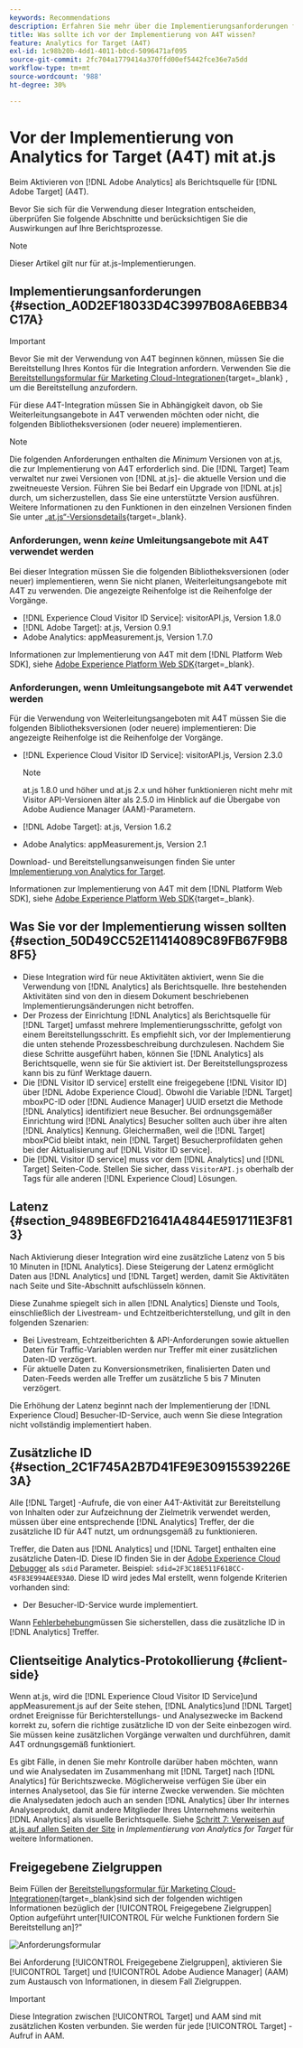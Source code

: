 ```yaml
---
keywords: Recommendations
description: Erfahren Sie mehr über die Implementierungsanforderungen für Analytics für [!DNL Target] (A4T) und was Sie beachten sollten, bevor Sie diese Integration implementieren.
title: Was sollte ich vor der Implementierung von A4T wissen?
feature: Analytics for Target (A4T)
exl-id: 1c98b20b-4dd1-4011-b0cd-5096471af095
source-git-commit: 2fc704a1779414a370ffd00ef5442fce36e7a5dd
workflow-type: tm+mt
source-wordcount: '988'
ht-degree: 30%

---
```


# Vor der Implementierung von Analytics for Target (A4T) mit at.js

Beim Aktivieren von [!DNL Adobe Analytics] als Berichtsquelle für [!DNL Adobe Target] (A4T).

Bevor Sie sich für die Verwendung dieser Integration entscheiden, überprüfen Sie folgende Abschnitte und berücksichtigen Sie die Auswirkungen auf Ihre Berichtsprozesse.

>[!NOTE]
>
>Dieser Artikel gilt nur für at.js-Implementierungen.

## Implementierungsanforderungen {#section_A0D2EF18033D4C3997B08A6EBB34C17A}

>[!IMPORTANT]
>
>Bevor Sie mit der Verwendung von A4T beginnen können, müssen Sie die Bereitstellung Ihres Kontos für die Integration anfordern. Verwenden Sie die [Bereitstellungsformular für Marketing Cloud-Integrationen](https://survey.adobe.com/jfe/form/SV_ekBHTLSoP5Zki2y){target=_blank} , um die Bereitstellung anzufordern.

Für diese A4T-Integration müssen Sie in Abhängigkeit davon, ob Sie Weiterleitungsangebote in A4T verwenden möchten oder nicht, die folgenden Bibliotheksversionen (oder neuere) implementieren.

>[!NOTE]
>
>Die folgenden Anforderungen enthalten die *Minimum* Versionen von at.js, die zur Implementierung von A4T erforderlich sind. Die [!DNL Target] Team verwaltet nur zwei Versionen von [!DNL at.js]- die aktuelle Version und die zweitneueste Version. Führen Sie bei Bedarf ein Upgrade von [!DNL at.js] durch, um sicherzustellen, dass Sie eine unterstützte Version ausführen. Weitere Informationen zu den Funktionen in den einzelnen Versionen finden Sie unter [„at.js“-Versionsdetails](https://experienceleague.adobe.com/docs/target-dev/developer/client-side/at-js-implementation/target-atjs-versions.html){target=_blank}.

### Anforderungen, wenn *keine* Umleitungsangebote mit A4T verwendet werden

Bei dieser Integration müssen Sie die folgenden Bibliotheksversionen (oder neuer) implementieren, wenn Sie nicht planen, Weiterleitungsangebote mit A4T zu verwenden. Die angezeigte Reihenfolge ist die Reihenfolge der Vorgänge.

* [!DNL Experience Cloud Visitor ID Service]: visitorAPI.js, Version 1.8.0
* [!DNL Adobe Target]: at.js, Version 0.9.1
* Adobe Analytics: appMeasurement.js, Version 1.7.0

Informationen zur Implementierung von A4T mit dem [!DNL Platform Web SDK], siehe [Adobe Experience Platform Web SDK](https://experienceleague.adobe.com/docs/target-dev/developer/client-side/aep-web-sdk.html){target=_blank}.

### Anforderungen, wenn Umleitungsangebote mit A4T verwendet werden

Für die Verwendung von Weiterleitungsangeboten mit A4T müssen Sie die folgenden Bibliotheksversionen (oder neuere) implementieren: Die angezeigte Reihenfolge ist die Reihenfolge der Vorgänge.

* [!DNL Experience Cloud Visitor ID Service]: visitorAPI.js, Version 2.3.0

   >[!NOTE]
   >
   >at.js 1.8.0 und höher und at.js 2.x und höher funktionieren nicht mehr mit Visitor API-Versionen älter als 2.5.0 im Hinblick auf die Übergabe von Adobe Audience Manager (AAM)-Parametern.

* [!DNL Adobe Target]: at.js, Version 1.6.2

* Adobe Analytics: appMeasurement.js, Version 2.1

Download- und Bereitstellungsanweisungen finden Sie unter [Implementierung von Analytics for Target](/help/main/c-integrating-target-with-mac/a4t/a4timplementation.md).

Informationen zur Implementierung von A4T mit dem [!DNL Platform Web SDK], siehe [Adobe Experience Platform Web SDK](https://experienceleague.adobe.com/docs/target-dev/developer/client-side/aep-web-sdk.html){target=_blank}.

## Was Sie vor der Implementierung wissen sollten {#section_50D49CC52E11414089C89FB67F9B88F5}

* Diese Integration wird für neue Aktivitäten aktiviert, wenn Sie die Verwendung von [!DNL Analytics] als Berichtsquelle. Ihre bestehenden Aktivitäten sind von den in diesem Dokument beschriebenen Implementierungsänderungen nicht betroffen.
* Der Prozess der Einrichtung [!DNL Analytics] als Berichtsquelle für [!DNL Target] umfasst mehrere Implementierungsschritte, gefolgt von einem Bereitstellungsschritt. Es empfiehlt sich, vor der Implementierung die unten stehende Prozessbeschreibung durchzulesen. Nachdem Sie diese Schritte ausgeführt haben, können Sie [!DNL Analytics] als Berichtsquelle, wenn sie für Sie aktiviert ist. Der Bereitstellungsprozess kann bis zu fünf Werktage dauern.
* Die [!DNL Visitor ID service] erstellt eine freigegebene [!DNL Visitor ID] über [!DNL Adobe Experience Cloud]. Obwohl die Variable [!DNL Target] mboxPC-ID oder [!DNL Audience Manager] UUID ersetzt die Methode [!DNL Analytics] identifiziert neue Besucher. Bei ordnungsgemäßer Einrichtung wird [!DNL Analytics] Besucher sollten auch über ihre alten [!DNL Analytics] Kennung. Gleichermaßen, weil die [!DNL Target] mboxPCid bleibt intakt, nein [!DNL Target] Besucherprofildaten gehen bei der Aktualisierung auf [!DNL Visitor ID service].
* Die [!DNL Visitor ID service] muss vor dem [!DNL Analytics] und [!DNL Target] Seiten-Code. Stellen Sie sicher, dass `VisitorAPI.js` oberhalb der Tags für alle anderen [!DNL Experience Cloud] Lösungen.

## Latenz {#section_9489BE6FD21641A4844E591711E3F813}

Nach Aktivierung dieser Integration wird eine zusätzliche Latenz von 5 bis 10 Minuten in [!DNL Analytics]. Diese Steigerung der Latenz ermöglicht Daten aus [!DNL Analytics] und [!DNL Target] werden, damit Sie Aktivitäten nach Seite und Site-Abschnitt aufschlüsseln können.

Diese Zunahme spiegelt sich in allen [!DNL Analytics] Dienste und Tools, einschließlich der Livestream- und Echtzeitberichterstellung, und gilt in den folgenden Szenarien:

* Bei Livestream, Echtzeitberichten &amp; API-Anforderungen sowie aktuellen Daten für Traffic-Variablen werden nur Treffer mit einer zusätzlichen Daten-ID verzögert.
* Für aktuelle Daten zu Konversionsmetriken, finalisierten Daten und Daten-Feeds werden alle Treffer um zusätzliche 5 bis 7 Minuten verzögert.

Die Erhöhung der Latenz beginnt nach der Implementierung der [!DNL Experience Cloud] Besucher-ID-Service, auch wenn Sie diese Integration nicht vollständig implementiert haben.

## Zusätzliche ID  {#section_2C1F745A2B7D41FE9E30915539226E3A}

Alle [!DNL Target] -Aufrufe, die von einer A4T-Aktivität zur Bereitstellung von Inhalten oder zur Aufzeichnung der Zielmetrik verwendet werden, müssen über eine entsprechende [!DNL Analytics] Treffer, der die zusätzliche ID für A4T nutzt, um ordnungsgemäß zu funktionieren.

Treffer, die Daten aus [!DNL Analytics] und [!DNL Target] enthalten eine zusätzliche Daten-ID. Diese ID finden Sie in der [Adobe Experience Cloud Debugger](https://experienceleague.adobe.com/docs/debugger/using/experience-cloud-debugger.html) als `sdid` Parameter. Beispiel: `sdid=2F3C18E511F618CC-45F83E994AEE93A0`. Diese ID wird jedes Mal erstellt, wenn folgende Kriterien vorhanden sind:

* Der Besucher-ID-Service wurde implementiert.

Wann [Fehlerbehebung](/help/main/c-integrating-target-with-mac/a4t/c-a4t-troubleshooting/a4t-troubleshooting.md)müssen Sie sicherstellen, dass die zusätzliche ID in [!DNL Analytics] Treffer.

## Clientseitige Analytics-Protokollierung {#client-side}

Wenn at.js, wird die [!DNL Experience Cloud Visitor ID Service]und appMeasurement.js auf der Seite stehen, [!DNL Analytics]und [!DNL Target] ordnet Ereignisse für Berichterstellungs- und Analysezwecke im Backend korrekt zu, sofern die richtige zusätzliche ID von der Seite einbezogen wird. Sie müssen keine zusätzlichen Vorgänge verwalten und durchführen, damit A4T ordnungsgemäß funktioniert.

Es gibt Fälle, in denen Sie mehr Kontrolle darüber haben möchten, wann und wie Analysedaten im Zusammenhang mit [!DNL Target] nach [!DNL Analytics] für Berichtszwecke. Möglicherweise verfügen Sie über ein internes Analysetool, das Sie für interne Zwecke verwenden. Sie möchten die Analysedaten jedoch auch an senden [!DNL Analytics] über Ihr internes Analyseprodukt, damit andere Mitglieder Ihres Unternehmens weiterhin [!DNL Analytics] als visuelle Berichtsquelle. Siehe [Schritt 7: Verweisen auf at.js auf allen Seiten der Site](/help/main/c-integrating-target-with-mac/a4t/a4timplementation.md#step7) in *Implementierung von Analytics for Target* für weitere Informationen.

## Freigegebene Zielgruppen

Beim Füllen der [Bereitstellungsformular für Marketing Cloud-Integrationen](https://survey.adobe.com/jfe/form/SV_ekBHTLSoP5Zki2y){target=_blank}sind sich der folgenden wichtigen Informationen bezüglich der [!UICONTROL Freigegebene Zielgruppen] Option aufgeführt unter[!UICONTROL Für welche Funktionen fordern Sie Bereitstellung an]?&quot;

![Anforderungsformular](/help/main/c-integrating-target-with-mac/a4t/assets/request-form.png)

Bei Anforderung [!UICONTROL Freigegebene Zielgruppen], aktivieren Sie [!UICONTROL Target] und [!UICONTROL Adobe Audience Manager] (AAM) zum Austausch von Informationen, in diesem Fall Zielgruppen.

>[!IMPORTANT]
>
>Diese Integration zwischen [!UICONTROL Target] und AAM sind mit zusätzlichen Kosten verbunden. Sie werden für jede [!UICONTROL Target] -Aufruf in AAM.
